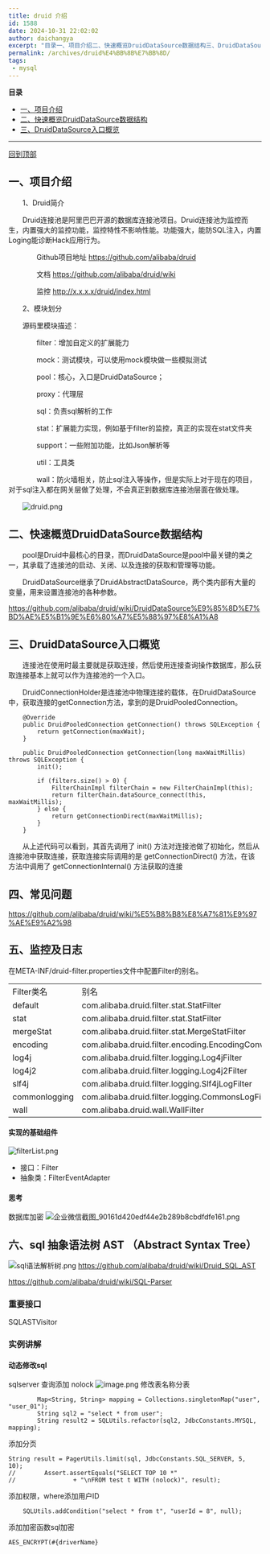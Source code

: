 ```yaml
---
title: druid 介绍
id: 1588
date: 2024-10-31 22:02:02
author: daichangya
excerpt: "目录一、项目介绍二、快速概览DruidDataSource数据结构三、DruidDataSource入口概览回到顶部一、项目介绍　　1、Druid简介　　Druid连接池是阿里巴巴开源的数据库连接池项目。Druid连接池为监控而生，内置强大的监控功能，监控特性不影响性能。功能强大，能防SQL注入，内"
permalink: /archives/druid%E4%BB%8B%E7%BB%8D/
tags: 
 - mysql
---
```


**目录**

*   [一、项目介绍](#_label0)
*   [二、快速概览DruidDataSource数据结构](#_label1)
*   [三、DruidDataSource入口概览](#_label2)

* * *

[回到顶部](#_labelTop)

## 一、项目介绍

　　1、Druid简介

　　Druid连接池是阿里巴巴开源的数据库连接池项目。Druid连接池为监控而生，内置强大的监控功能，监控特性不影响性能。功能强大，能防SQL注入，内置Loging能诊断Hack应用行为。

　　　　Github项目地址 https://github.com/alibaba/druid

　　　　文档 https://github.com/alibaba/druid/wiki

　　　　监控 http://x.x.x.x/druid/index.html

　　2、模块划分

　　源码里模块描述：

　　　　filter：增加自定义的扩展能力

　　　　mock：测试模块，可以使用mock模块做一些模拟测试

　　　　pool：核心，入口是DruidDataSource；

　　　　proxy：代理层

　　　　sql：负责sql解析的工作

　　　　stat：扩展能力实现，例如基于filter的监控，真正的实现在stat文件夹

　　　　support：一些附加功能，比如Json解析等

　　　　util：工具类

　　　　wall：防火墙相关，防止sql注入等操作，但是实际上对于现在的项目，对于sql注入都在网关层做了处理，不会真正到数据库连接池层面在做处理。

　　![druid.png](https://images.jsdiff.com/druid_1653530294892.png)

## 二、快速概览DruidDataSource数据结构

　　pool是Druid中最核心的目录，而DruidDataSource是pool中最关键的类之一，其承载了连接池的启动、关闭、以及连接的获取和管理等功能。

　　DruidDataSource继承了DruidAbstractDataSource，两个类内部有大量的变量，用来设置连接池的各种参数。

https://github.com/alibaba/druid/wiki/DruidDataSource%E9%85%8D%E7%BD%AE%E5%B1%9E%E6%80%A7%E5%88%97%E8%A1%A8

## 三、DruidDataSource入口概览

　　连接池在使用时最主要就是获取连接，然后使用连接查询操作数据库，那么获取连接基本上就可以作为连接池的一个入口。

　　DruidConnectionHolder是连接池中物理连接的载体，在DruidDataSource中，获取连接的getConnection方法，拿到的是DruidPooledConnection。

```
    @Override
    public DruidPooledConnection getConnection() throws SQLException {
        return getConnection(maxWait);
    }

    public DruidPooledConnection getConnection(long maxWaitMillis) throws SQLException {
        init();

        if (filters.size() > 0) {
            FilterChainImpl filterChain = new FilterChainImpl(this);
            return filterChain.dataSource_connect(this, maxWaitMillis);
        } else {
            return getConnectionDirect(maxWaitMillis);
        }
    }
```

　　从上述代码可以看到，其首先调用了 init() 方法对连接池做了初始化，然后从连接池中获取连接，获取连接实际调用的是 getConnectionDirect() 方法，在该方法中调用了 getConnectionInternal() 方法获取的连接

## 四、常见问题
https://github.com/alibaba/druid/wiki/%E5%B8%B8%E8%A7%81%E9%97%AE%E9%A2%98

## 五、监控及日志
在META-INF/druid-filter.properties文件中配置Filter的别名。

<table><tbody><tr><td>Filter类名</td><td>别名</td></tr><tr><td>default</td><td>com.alibaba.druid.filter.stat.StatFilter</td></tr><tr><td>stat</td><td>com.alibaba.druid.filter.stat.StatFilter</td></tr><tr><td>mergeStat</td><td>com.alibaba.druid.filter.stat.MergeStatFilter</td></tr><tr><td>encoding</td><td>com.alibaba.druid.filter.encoding.EncodingConvertFilter</td></tr><tr><td>log4j</td><td>com.alibaba.druid.filter.logging.Log4jFilter</td></tr><tr><td>log4j2</td><td>com.alibaba.druid.filter.logging.Log4j2Filter</td></tr><tr><td>slf4j</td><td>com.alibaba.druid.filter.logging.Slf4jLogFilter</td></tr><tr><td>commonlogging</td><td>com.alibaba.druid.filter.logging.CommonsLogFilter</td></tr><tr><td>wall</td><td>com.alibaba.druid.wall.WallFilter</td></tr></tbody></table>

#### 实现的基础组件
![filterList.png](https://images.jsdiff.com/filterList_1653533894434.png)
- 接口：Filter
- 抽象类：FilterEventAdapter

#### 思考
数据库加密
![企业微信截图_90161d420edf44e2b289b8cbdfdfe161.png](https://images.jsdiff.com/%E4%BC%81%E4%B8%9A%E5%BE%AE%E4%BF%A1%E6%88%AA%E5%9B%BE_90161d42-0edf-44e2-b289-b8cbdfdfe161_1653537692365.png)


## 六、sql 抽象语法树 AST （Abstract Syntax Tree）
![sql语法解析树.png](https://images.jsdiff.com/sql%E8%AF%AD%E6%B3%95%E8%A7%A3%E6%9E%90%E6%A0%91_1653534421352.png)
https://github.com/alibaba/druid/wiki/Druid_SQL_AST

https://github.com/alibaba/druid/wiki/SQL-Parser

### 重要接口
SQLASTVisitor

### 实例讲解
#### 动态修改sql
sqlserver 查询添加 nolock
![image.png](https://images.jsdiff.com/image_1653535015668.png)
修改表名称分表
```
        Map<String, String> mapping = Collections.singletonMap("user", "user_01");
        String sql2 = "select * from user";
        String result2 = SQLUtils.refactor(sql2, JdbcConstants.MYSQL, mapping);
```
添加分页
```
String result = PagerUtils.limit(sql, JdbcConstants.SQL_SERVER, 5, 10);
//        Assert.assertEquals("SELECT TOP 10 *"
//                + "\nFROM test t WITH (nolock)", result);

```
添加权限，where添加用户ID
```
    SQLUtils.addCondition("select * from t", "userId = 8", null);
```
添加加密函数sql加密
```
AES_ENCRYPT(#{driverName}
```